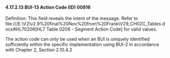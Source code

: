 #### 4.17.2.13 BUI-13 Action Code (ID) 00816

Definition: This field reveals the intent of the message. Refer to file:///E:\V2\v2.9%20final%20Nov%20from%20Frank\V29_CH02C_Tables.docx#HL70206[HL7 Table 0206 - Segment Action Code] for valid values.

The action code can only be used when an BUI is uniquely identified sufficiently within the specific implementation using BUI-2 in accordance with Chapter 2, Section 2.10.4.2
